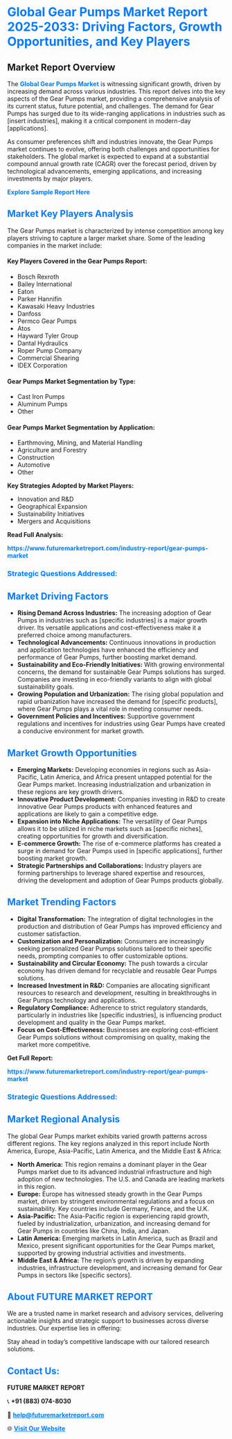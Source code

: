 <h1 style="color: #007BFF;">Global Gear Pumps Market Report 2025-2033: Driving Factors, Growth Opportunities, and Key Players</h1>

<section id="overview">
<h2>Market Report Overview</h2>
<p>The <a href="https://www.futuremarketreport.com/industry-report/gear-pumps-market" style="color: #007BFF; text-decoration: none;"><strong>Global Gear Pumps Market</strong></a> is witnessing significant growth, driven by increasing demand across various industries. This report delves into the key aspects of the Gear Pumps market, providing a comprehensive analysis of its current status, future potential, and challenges. The demand for Gear Pumps has surged due to its wide-ranging applications in industries such as [insert industries], making it a critical component in modern-day [applications].</p>
<p>As consumer preferences shift and industries innovate, the Gear Pumps market continues to evolve, offering both challenges and opportunities for stakeholders. The global market is expected to expand at a substantial compound annual growth rate (CAGR) over the forecast period, driven by technological advancements, emerging applications, and increasing investments by major players.</p>
</section>

<section id="overview">
<p><a href="https://www.futuremarketreport.com/request-sample/reportId=51685" style="color: #007BFF; text-decoration: none;"><strong>Explore Sample Report Here</strong></a></p>
</section>

<section id="key-players">
<h2 style="color: #007BFF;">Market Key Players Analysis</h2>
<p>The Gear Pumps market is characterized by intense competition among key players striving to capture a larger market share. Some of the leading companies in the market include:</p>
<h4>Key Players Covered in the Gear Pumps Report:</h4>
<ul><li>Bosch Rexroth</li><li>Bailey International</li><li>Eaton</li><li>Parker Hannifin</li><li>Kawasaki Heavy Industries</li><li>Danfoss</li><li>Permco Gear Pumps</li><li>Atos</li><li>Hayward Tyler Group</li><li>Dantal Hydraulics</li><li>Roper Pump Company</li><li>Commercial Shearing</li><li>IDEX Corporation</li></ul>
<h4>Gear Pumps Market Segmentation by Type:</h4>
<ul><li>Cast Iron Pumps</li><li>Aluminum Pumps</li><li>Other</li></ul>

<h4>Gear Pumps Market Segmentation by Application:</h4>
<ul><li>Earthmoving, Mining, and Material Handling</li><li>Agriculture and Forestry</li><li>Construction</li><li>Automotive</li><li>Other</li></ul>
<p><strong>Key Strategies Adopted by Market Players:</strong></p>
<ul>
<li>Innovation and R&D</li>
<li>Geographical Expansion</li>
<li>Sustainability Initiatives</li>
<li>Mergers and Acquisitions</li>
</ul>
</section>

<section>
<p><strong>Read Full Analysis: </strong></p><a href="https://www.futuremarketreport.com/industry-report/gear-pumps-market" style="color: #007BFF; text-decoration: none;"><strong>https://www.futuremarketreport.com/industry-report/gear-pumps-market</strong></a>
<h3 style="color: #007BFF;">Strategic Questions Addressed:</h3>
</section>

<section id="driving-factors">
<h2 style="color: #007BFF;">Market Driving Factors</h2>
<ul>
<li><strong>Rising Demand Across Industries:</strong> The increasing adoption of Gear Pumps in industries such as [specific industries] is a major growth driver. Its versatile applications and cost-effectiveness make it a preferred choice among manufacturers.</li>
<li><strong>Technological Advancements:</strong> Continuous innovations in production and application technologies have enhanced the efficiency and performance of Gear Pumps, further boosting market demand.</li>
<li><strong>Sustainability and Eco-Friendly Initiatives:</strong> With growing environmental concerns, the demand for sustainable Gear Pumps solutions has surged. Companies are investing in eco-friendly variants to align with global sustainability goals.</li>
<li><strong>Growing Population and Urbanization:</strong> The rising global population and rapid urbanization have increased the demand for [specific products], where Gear Pumps plays a vital role in meeting consumer needs.</li>
<li><strong>Government Policies and Incentives:</strong> Supportive government regulations and incentives for industries using Gear Pumps have created a conducive environment for market growth.</li>
</ul>
</section>

<section id="growth-opportunities">
<h2 style="color: #007BFF;">Market Growth Opportunities</h2>
<ul>
<li><strong>Emerging Markets:</strong> Developing economies in regions such as Asia-Pacific, Latin America, and Africa present untapped potential for the Gear Pumps market. Increasing industrialization and urbanization in these regions are key growth drivers.</li>
<li><strong>Innovative Product Development:</strong> Companies investing in R&D to create innovative Gear Pumps products with enhanced features and applications are likely to gain a competitive edge.</li>
<li><strong>Expansion into Niche Applications:</strong> The versatility of Gear Pumps allows it to be utilized in niche markets such as [specific niches], creating opportunities for growth and diversification.</li>
<li><strong>E-commerce Growth:</strong> The rise of e-commerce platforms has created a surge in demand for Gear Pumps used in [specific applications], further boosting market growth.</li>
<li><strong>Strategic Partnerships and Collaborations:</strong> Industry players are forming partnerships to leverage shared expertise and resources, driving the development and adoption of Gear Pumps products globally.</li>
</ul>
</section>

<section id="trending-factors">
<h2 style="color: #007BFF;">Market Trending Factors</h2>
<ul>
<li><strong>Digital Transformation:</strong> The integration of digital technologies in the production and distribution of Gear Pumps has improved efficiency and customer satisfaction.</li>
<li><strong>Customization and Personalization:</strong> Consumers are increasingly seeking personalized Gear Pumps solutions tailored to their specific needs, prompting companies to offer customizable options.</li>
<li><strong>Sustainability and Circular Economy:</strong> The push towards a circular economy has driven demand for recyclable and reusable Gear Pumps solutions.</li>
<li><strong>Increased Investment in R&D:</strong> Companies are allocating significant resources to research and development, resulting in breakthroughs in Gear Pumps technology and applications.</li>
<li><strong>Regulatory Compliance:</strong> Adherence to strict regulatory standards, particularly in industries like [specific industries], is influencing product development and quality in the Gear Pumps market.</li>
<li><strong>Focus on Cost-Effectiveness:</strong> Businesses are exploring cost-efficient Gear Pumps solutions without compromising on quality, making the market more competitive.</li>
</ul>
</section>

<section>
<p><strong>Get Full Report: </strong></p><a href="https://www.futuremarketreport.com/industry-report/gear-pumps-market" style="color: #007BFF; text-decoration: none;"><strong>https://www.futuremarketreport.com/industry-report/gear-pumps-market</strong></a>
<h3 style="color: #007BFF;">Strategic Questions Addressed:</h3>
</section>


<section id="regional-analysis">
<h2 style="color: #007BFF;">Market Regional Analysis</h2>
<p>The global Gear Pumps market exhibits varied growth patterns across different regions. The key regions analyzed in this report include North America, Europe, Asia-Pacific, Latin America, and the Middle East & Africa:</p>
<ul>
<li><strong>North America:</strong> This region remains a dominant player in the Gear Pumps market due to its advanced industrial infrastructure and high adoption of new technologies. The U.S. and Canada are leading markets in this region.</li>
<li><strong>Europe:</strong> Europe has witnessed steady growth in the Gear Pumps market, driven by stringent environmental regulations and a focus on sustainability. Key countries include Germany, France, and the U.K.</li>
<li><strong>Asia-Pacific:</strong> The Asia-Pacific region is experiencing rapid growth, fueled by industrialization, urbanization, and increasing demand for Gear Pumps in countries like China, India, and Japan.</li>
<li><strong>Latin America:</strong> Emerging markets in Latin America, such as Brazil and Mexico, present significant opportunities for the Gear Pumps market, supported by growing industrial activities and investments.</li>
<li><strong>Middle East & Africa:</strong> The region’s growth is driven by expanding industries, infrastructure development, and increasing demand for Gear Pumps in sectors like [specific sectors].</li>
</ul>
</section>

<footer>
<h2 style="color: #007BFF;">About FUTURE MARKET REPORT</h2>
<p>We are a trusted name in market research and advisory services, delivering actionable insights and strategic support to businesses across diverse industries. Our expertise lies in offering:</p>

<p>Stay ahead in today’s competitive landscape with our tailored research solutions.</p>

<h2 style="color: #007BFF;">Contact Us:</h2>
<p><strong>FUTURE MARKET REPORT</strong></p>
<p>📞 <strong>+91 (883) 074-8030</strong></p>
<p>📧 <strong><a href="mailto:help@futuremarketreport.com" style="color: #007BFF;">help@futuremarketreport.com</a></strong></p>
<p>🌐 <strong><a href="https://www.futuremarketreport.com/" style="color: #007BFF;">Visit Our Website</a></strong></p>
</footer>